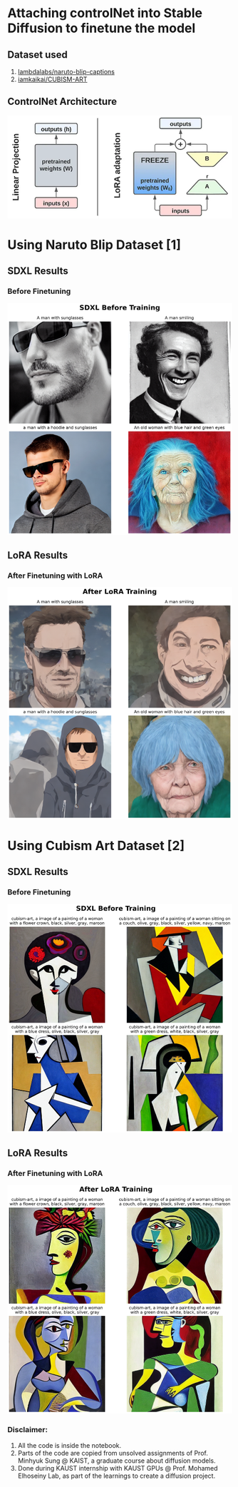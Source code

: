 # Attaching controlNet into Stable Diffusion to finetune the model

## Dataset used
1. [lambdalabs/naruto-blip-captions](https://huggingface.co/datasets/lambdalabs/naruto-blip-captions)
2. [iamkaikai/CUBISM-ART](https://huggingface.co/datasets/iamkaikai/CUBISM-ART)

## ControlNet Architecture
![picture](LoRA-Data/LoRA-architecture.png)

# Using Naruto Blip Dataset [1]
## SDXL Results
### Before Finetuning
![picture](LoRA-Data/LoRA-naruto-blip/SDXL-Before-Training.png)

## LoRA Results
### After Finetuning with LoRA
![picture](LoRA-Data/LoRA-naruto-blip/After-LoRA.png)

# Using Cubism Art Dataset [2]
## SDXL Results
### Before Finetuning
![picture](LoRA-Data/artistic-custom/SDXL-Before-Training.png)

## LoRA Results
### After Finetuning with LoRA
![picture](LoRA-Data/artistic-custom/After-LoRA.png)

### Disclaimer:
1. All the code is inside the notebook.
2. Parts of the code are copied from unsolved assignments of Prof. Minhyuk Sung @ KAIST, a graduate course about diffusion models.
3. Done during KAUST internship with KAUST GPUs @ Prof. Mohamed Elhoseiny Lab, as part of the learnings to create a diffusion project.
